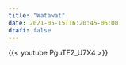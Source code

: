```yaml
---
title: "Watawat"
date: 2021-05-15T16:20:45-06:00
draft: false
---
```


{{< youtube PguTF2_U7X4 >}}

